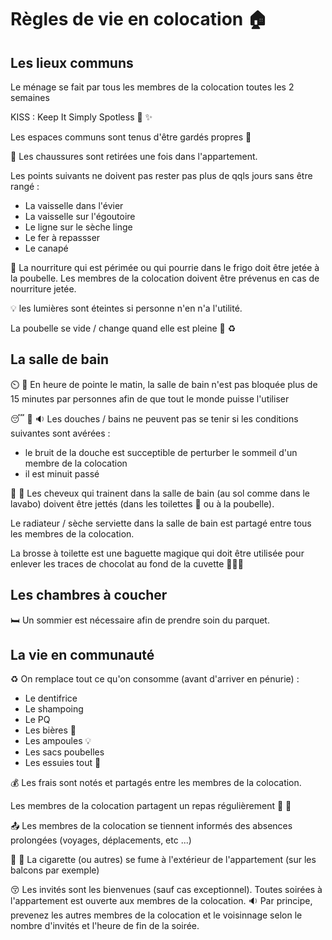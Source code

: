 # Règles de vie en colocation :house:

## Les lieux communs

Le ménage se fait par tous les membres de la colocation toutes les 2 semaines

KISS : Keep It Simply Spotless :kiss: :sparkles:

Les espaces communs sont tenus d'être gardés propres :pray:

:shoe: Les chaussures sont retirées une fois dans l'appartement.

Les points suivants ne doivent pas rester pas plus de qqls jours sans être rangé :

* La vaisselle dans l'évier
* La vaisselle sur l'égoutoire
* Le ligne sur le sèche linge
* Le fer à repassser
* Le canapé

:nauseated_face:
La nourriture qui est périmée ou qui pourrie dans le frigo doit être jetée à la poubelle.
Les membres de la colocation doivent être prévenus en cas de nourriture jetée.

:bulb: les lumières sont éteintes si personne n'en n'a l'utilité.

La poubelle se vide / change quand elle est pleine :pouch: :recycle:

## La salle de bain

:timer_clock: :shower:
En heure de pointe le matin,
la salle de bain n'est pas bloquée plus de 15 minutes par personnes
afin de que tout le monde puisse l'utiliser   

:sleeping: :shower: :sound:
Les douches / bains ne peuvent pas se tenir si les conditions suivantes sont avérées :
* le bruit de la douche est succeptible de perturber le sommeil d'un membre de la colocation
* il est minuit passé

:haircut: :bathtub:
Les cheveux qui trainent dans la salle de bain (au sol comme dans le lavabo) doivent être jettés (dans les toilettes :toilet: ou à la poubelle).

Le radiateur / sèche serviette dans la salle de bain est partagé entre tous les membres de la colocation.

La brosse à toilette est une baguette magique qui doit être utilisée pour enlever les traces de chocolat au fond de la cuvette :toilet::poop::sparkles:

## Les chambres à coucher

:bed:
Un sommier est nécessaire afin de prendre soin du parquet.

## La vie en communauté

:recycle:
On remplace tout ce qu'on consomme (avant d'arriver en pénurie) :
* Le dentifrice
* Le shampoing
* Le PQ
* Les bières :beer:
* Les ampoules :bulb:
* Les sacs poubelles
* Les essuies tout :scroll:

:moneybag: Les frais sont notés et partagés entre les membres de la colocation.

Les membres de la colocation partagent un repas régulièrement :pizza: :beer:

:outbox_tray:
Les membres de la colocation se tiennent informés des absences prolongées (voyages, déplacements, etc ...)

:smoking: :no_entry_sign:
La cigarette (ou autres) se fume à l'extérieur de l'appartement (sur les balcons par exemple)

:kissing_closed_eyes:
Les invités sont les bienvenues (sauf cas exceptionnel).
Toutes soirées à l'appartement est ouverte aux membres de la colocation.
:sound: Par principe, prevenez les autres membres de la colocation
et le voisinnage selon le nombre d'invités et l'heure de fin de la soirée.
